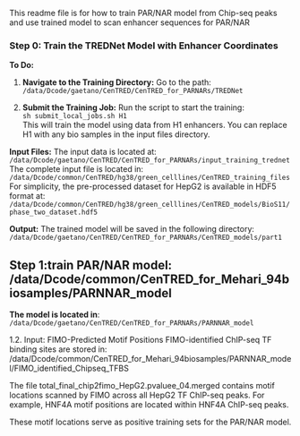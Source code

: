 This readme file is for how to train PAR/NAR model from Chip-seq peaks and use trained model to scan enhancer sequences for PAR/NAR
### Step 0: Train the TREDNet Model with Enhancer Coordinates
**To Do:**
1. **Navigate to the Training Directory:**
   Go to the path:  
   `/data/Dcode/gaetano/CenTRED/CenTRED_for_PARNARs/TREDNet`

2. **Submit the Training Job:**
   Run the script to start the training:  
   `sh submit_local_jobs.sh H1`  
   This will train the model using data from H1 enhancers. You can replace H1 with any bio samples in the input files directory.

**Input Files:**
   The input data is located at:  
   `/data/Dcode/gaetano/CenTRED/CenTRED_for_PARNARs/input_training_trednet`  
   The complete input file is located in: 
   `/data/Dcode/common/CenTRED/hg38/green_celllines/CenTRED_training_files`
   For simplicity, the pre-processed dataset for HepG2 is available in HDF5 format at:  
   `/data/Dcode/common/CenTRED/hg38/green_celllines/CenTRED_models/BioS11/phase_two_dataset.hdf5`

**Output:**
   The trained model will be saved in the following directory:  
   `/data/Dcode/gaetano/CenTRED/CenTRED_for_PARNARs/CenTRED_models/part1`

## Step 1:train PAR/NAR model: /data/Dcode/common/CenTRED_for_Mehari_94biosamples/PARNNAR_model


**The model is located in**:
`/data/Dcode/gaetano/CenTRED/CenTRED_for_PARNARs/PARNNAR_model`

1.2. Input: FIMO-Predicted Motif Positions
FIMO-identified ChIP-seq TF binding sites are stored in:
/data/Dcode/common/CenTRED_for_Mehari_94biosamples/PARNNAR_model/FIMO_identified_Chipseq_TFBS

The file total_final_chip2fimo_HepG2.pvaluee_04.merged contains motif locations scanned by FIMO across all HepG2 TF ChIP-seq peaks. For example, HNF4A motif positions are located within HNF4A ChIP-seq peaks.

These motif locations serve as positive training sets for the PAR/NAR model.
 
